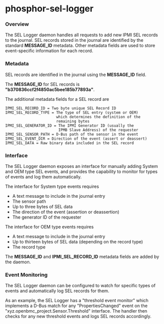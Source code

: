 # phosphor-sel-logger

### Overview

The SEL Logger daemon handles all requests to add new IPMI SEL records
to the journal.  SEL records stored in the journal are identified by
the standard **MESSAGE\_ID** metadata.  Other metadata fields are used to
store event-specific information for each record.

### Metadata

SEL records are identified in the journal using the **MESSAGE\_ID** field.

The **MESSAGE\_ID** for SEL records is **"b370836ccf2f4850ac5bee185b77893a"**.

The additional metadata fields for a SEL record are

    IPMI_SEL_RECORD_ID = Two byte unique SEL Record ID
    IPMI_SEL_RECORD_TYPE = The type of SEL entry (system or OEM)
                           which determines the definition of the
                           remaining bytes
    IPMI_SEL_GENERATOR_ID = The IPMI Generator ID (usually the
                            IPMB Slave Address) of the requester
    IPMI_SEL_SENSOR_PATH = D-Bus path of the sensor in the event
    IPMI_SEL_EVENT_DIR = Direction of the event (assert or deassert)
    IPMI_SEL_DATA = Raw binary data included in the SEL record

### Interface

The SEL Logger daemon exposes an interface for manually adding System
and OEM type SEL events, and provides the capability to monitor for
types of events and log them automatically.

The interface for System type events requires

* A text message to include in the journal entry
* The sensor path
* Up to three bytes of SEL data
* The direction of the event (assertion or deassertion)
* The generator ID of the requester

The interface for OEM type events requires

* A text message to include in the journal entry
* Up to thirteen bytes of SEL data (depending on the record type)
* The record type

The **MESSAGE\_ID** and **IPMI\_SEL\_RECORD\_ID** metadata fields are added by the
daemon.

### Event Monitoring

The SEL Logger daemon can be configured to watch for specific types of events and
automatically log SEL records for them.

As an example, the SEL Logger has a "threshold event monitor" which implements a
D-Bus match for any "PropertiesChanged" event on the
"xyz.openbmc_project.Sensor.Threshold" interface.  The handler then checks for any
new threshold events and logs SEL records accordingly.
